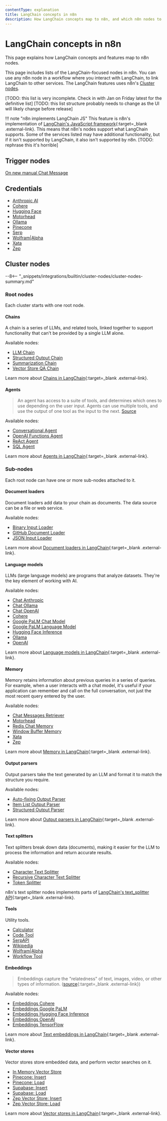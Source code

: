 ```yaml
---
contentType: explanation
title: LangChain concepts in n8n
description: How LangChain concepts map to n8n, and which n8n nodes to use.
---
```


# LangChain concepts in n8n

This page explains how LangChain concepts and features map to n8n nodes.

This page includes lists of the LangChain-focused nodes in n8n. You can use any n8n node in a workflow where you interact with LangChain, to link LangChain to other services. The LangChain features uses n8n's [Cluster nodes](/integrations/builtin/cluster-nodes/).

[TODO: this list is very incomplete. Check in with Jan on Friday latest for the definitive list]
[TODO: this list structure probably needs to change as the UI will likely change before release]

!!! note "n8n implements LangChain JS"
	This feature is n8n's implementation of [LangChain's JavaScript framework](https://js.langchain.com/docs/get_started/introduction){:target=_blank .external-link}. This means that n8n's nodes support what LangChain supports. Some of the services listed may have additional functionality, but if it isn't supported by LangChain, it also isn't supported by n8n. [TODO: rephrase this it's horrible]

## Trigger nodes

[On new manual Chat Message](/integrations/builtin/trigger-nodes/n8n-nodes-base.manualchattrigger/)

## Credentials

* [Anthropic AI](/integrations/builtin/credentials/anthropicai/)
* [Cohere](/integrations/builtin/credentials/cohere/)
* [Hugging Face](/integrations/builtin/credentials/huggingface/)
* [Motorhead](/integrations/builtin/credentials/motorhead/)
* [Ollama](/integrations/builtin/credentials/ollama/)
* [Pinecone](/integrations/builtin/credentials/pinecone/)
* [Serp](/integrations/builtin/credentials/serp/)
* [Wolfram|Alpha](/integrations/builtin/credentials/wolframalpha/)
* [Xata](/integrations/builtin/credentials/xata/)
* [Zep](/integrations/builtin/credentials/zep/)

## Cluster nodes

--8<-- "_snippets/integrations/builtin/cluster-nodes/cluster-nodes-summary.md"

### Root nodes

Each cluster starts with one root node.

#### Chains

A chain is a series of LLMs, and related tools, linked together to support functionality that can't be provided by a single LLM alone.

Available nodes:

* [LLM Chain](/integrations/builtin/cluster-nodes/root-nodes/n8n-nodes-base.chainllm/)
* [Structured Output Chain](/integrations/builtin/cluster-nodes/root-nodes/n8n-nodes-base.chainstructuredoutput/)
* [Summarization Chain](/integrations/builtin/cluster-nodes/root-nodes/n8n-nodes-base.chainsummarization/)
* [Vector Store QA Chain](/integrations/builtin/cluster-nodes/root-nodes/n8n-nodes-base.chainvectorstoreqa/)

Learn more about [Chains in LangChain](https://js.langchain.com/docs/modules/chains/){:target=_blank .external-link}.

#### Agents

> An agent has access to a suite of tools, and determines which ones to use depending on the user input. Agents can use multiple tools, and use the output of one tool as the input to the next. [Source](https://js.langchain.com/docs/modules/agents/)

Available nodes:

* [Conversational Agent](/integrations/builtin/cluster-nodes/root-nodes/n8n-nodes-base.conversationalagent/)
* [OpenAI Functions Agent](/integrations/builtin/cluster-nodes/root-nodes/n8n-nodes-base.openaifunctionsagent/)
* [ReAct Agent](/integrations/builtin/cluster-nodes/root-nodes/n8n-nodes-base.reactagent/)
* [SQL Agent](/integrations/builtin/cluster-nodes/root-nodes/n8n-nodes-base.sqlagent/)

Learn more about [Agents in LangChain](https://js.langchain.com/docs/modules/agents/){:target=_blank .external-link}.


### Sub-nodes

Each root node can have one or more sub-nodes attached to it.

#### Document loaders

Document loaders add data to your chain as documents. The data source can be a file or web service.

Available nodes:

* [Binary Input Loader](/integrations/builtin/cluster-nodes/sub-nodes/n8n-nodes-base.documentbinaryinputloader/)
* [GitHub Document Loader](/integrations/builtin/cluster-nodes/sub-nodes/n8n-nodes-base.documentgithubloader/)
* [JSON Input Loader](/integrations/builtin/cluster-nodes/sub-nodes/n8n-nodes-base.documentjsoninputloader/)

Learn more about [Document loaders in LangChain](https://js.langchain.com/docs/modules/data_connection/document_loaders/){:target=_blank .external-link}.

#### Language models

LLMs (large language models) are programs that analyze datasets. They're the key element of working with AI.

Available nodes:

* [Chat Anthropic](/integrations/builtin/cluster-nodes/sub-nodes/n8n-nodes-base.lmchatanthropic/)
* [Chat Ollama](/integrations/builtin/cluster-nodes/sub-nodes/n8n-nodes-base.lmchatollama/)
* [Chat OpenAI](/integrations/builtin/cluster-nodes/sub-nodes/n8n-nodes-base.lmchatopenai/)
* [Cohere](/integrations/builtin/cluster-nodes/sub-nodes/n8n-nodes-base.lmcohere/)
* [Google PaLM Chat Model](/integrations/builtin/cluster-nodes/sub-nodes/n8n-nodes-langchain.lmchatgooglepalm/)
* [Google PaLM Language Model](/integrations/builtin/cluster-nodes/sub-nodes/n8n-nodes-langchain.lmgooglepalm/)
* [Hugging Face Inference](/integrations/builtin/cluster-nodes/sub-nodes/n8n-nodes-base.lmhuggingfaceinference/)
* [Ollama](/integrations/builtin/cluster-nodes/sub-nodes/n8n-nodes-base.lmollama/)
* [OpenAI](/integrations/builtin/cluster-nodes/sub-nodes/n8n-nodes-base.lmopenai/)

Learn more about [Language models in LangChain](https://js.langchain.com/docs/modules/model_io/models/){:target=_blank .external-link}.

#### Memory

Memory retains information about previous queries in a series of queries. For example, when a user interacts with a chat model, it's useful if your application can remember and call on the full conversation, not just the most recent query entered by the user.

Available nodes:

* [Chat Messages Retriever](/integrations/builtin/cluster-nodes/sub-nodes/n8n-nodes-base.memorychatretriever/)
* [Motorhead](/integrations/builtin/cluster-nodes/sub-nodes/n8n-nodes-base.memorymotorhead/)
* [Redis Chat Memory](/integrations/builtin/cluster-nodes/sub-nodes/n8n-nodes-base.memoryredischat/)
* [Window Buffer Memory](/integrations/builtin/cluster-nodes/sub-nodes/n8n-nodes-base.memorybufferwindow/)
* [Xata](/integrations/builtin/cluster-nodes/sub-nodes/n8n-nodes-base.memoryxata/)
* [Zep](/integrations/builtin/cluster-nodes/sub-nodes/n8n-nodes-base.memoryzep/)

Learn more about [Memory in LangChain](https://js.langchain.com/docs/modules/memory/){:target=_blank .external-link}.

#### Output parsers

Output parsers take the text generated by an LLM and format it to match the structure you require.

Available nodes:

* [Auto-fixing Output Parser](/integrations/builtin/cluster-nodes/sub-nodes/n8n-nodes-base.outputparserautofixing/)
* [Item List Output Parser](/integrations/builtin/cluster-nodes/sub-nodes/n8n-nodes-base.outputparseritemlist/)
* [Structured Output Parser](/integrations/builtin/cluster-nodes/sub-nodes/n8n-nodes-base.outputparserstructured/)

Learn more about [Output parsers in LangChain](https://js.langchain.com/docs/modules/model_io/output_parsers/){:target=_blank .external-link}.

#### Text splitters

Text splitters break down data (documents), making it easier for the LLM to process the information and return accurate results.

Available nodes:

* [Character Text Splitter](/integrations/builtin/cluster-nodes/sub-nodes/n8n-nodes-base.textsplittercharactertextsplitter/)
* [Recursive Character Text Splitter](/integrations/builtin/cluster-nodes/sub-nodes/n8n-nodes-base.textsplitterrecursivecharactertextsplitter/)
* [Token Splitter](/integrations/builtin/cluster-nodes/sub-nodes/n8n-nodes-base.textsplittertokensplitter/)

n8n's text splitter nodes implements parts of [LangChain's text_splitter API](https://js.langchain.com/docs/api/text_splitter/){:target=_blank .external-link}.

#### Tools

Utility tools.

* [Calculator](/integrations/builtin/cluster-nodes/sub-nodes/n8n-nodes-base.toolcalculator/)
* [Code Tool](/integrations/builtin/cluster-nodes/sub-nodes/n8n-nodes-base.toolcode/)
* [SerpAPI](/integrations/builtin/cluster-nodes/sub-nodes/n8n-nodes-base.toolserp/)
* [Wikipedia](/integrations/builtin/cluster-nodes/sub-nodes/n8n-nodes-base.toolwikipedia/)
* [Wolfram|Alpha](/integrations/builtin/cluster-nodes/sub-nodes/n8n-nodes-base.toolwolframalpha/)
* [Workflow Tool](/integrations/builtin/cluster-nodes/sub-nodes/n8n-nodes-base.toolworkflow/)

#### Embeddings

> Embeddings capture the "relatedness" of text, images, video, or other types of information. ([source](https://supabase.com/docs/guides/ai/concepts){:target=_blank .external-link})

Available nodes:

* [Embeddings Cohere](/integrations/builtin/cluster-nodes/sub-nodes/n8n-nodes-langchain.embeddingscohere/)
* [Embeddings Google PaLM](/integrations/builtin/cluster-nodes/sub-nodes/n8n-nodes-langchain.embeddingsgooglepalm/)
* [Embeddings Hugging Face Inference](/integrations/builtin/cluster-nodes/sub-nodes/n8n-nodes-langchain.embeddingshuggingfaceinference/)
* [Embeddings OpenAI](/integrations/builtin/cluster-nodes/sub-nodes/n8n-nodes-base.embeddingsopenai/)
* [Embeddings TensorFlow](/integrations/builtin/cluster-nodes/sub-nodes/n8n-nodes-langchain.embeddingstensorflow/)

Learn more about [Text embeddings in LangChain](https://js.langchain.com/docs/modules/data_connection/text_embedding/){:target=_blank .external-link}.


#### Vector stores

Vector stores store embedded data, and perform vector searches on it.

* [In Memory Vector Store](/integrations/builtin/cluster-nodes/sub-nodes/n8n-nodes-base.inmemoryvectorstore/)
* [Pinecone: Insert](/integrations/builtin/cluster-nodes/sub-nodes/n8n-nodes-base.vectorstorepineconeinsert/)
* [Pinecone: Load](/integrations/builtin/cluster-nodes/sub-nodes/n8n-nodes-base.vectorstorepineconeload/)
* [Supabase: Insert](/integrations/builtin/cluster-nodes/sub-nodes/n8n-nodes-base.vectorstoresupabaseinsert/)
* [Supabase: Load](/integrations/builtin/cluster-nodes/sub-nodes/n8n-nodes-base.vectorstoresupabaseload/)
* [Zep Vector Store: Insert](/integrations/builtin/cluster-nodes/sub-nodes/n8n-nodes-base.vectorstorezepinsert/)
* [Zep Vector Store: Load](/integrations/builtin/cluster-nodes/sub-nodes/n8n-nodes-base.vectorstorezepload/)

Learn more about [Vector stores in LangChain](https://js.langchain.com/docs/modules/data_connection/vectorstores/){:target=_blank .external-link}.
